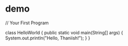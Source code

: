 # demo
// Your First Program

class HelloWorld {
    public static void main(String[] args) {
        System.out.println("Hello, Thaniish!"); 
    }
}
